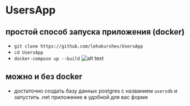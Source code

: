 # UsersApp

## простой способ запуска приложения (docker)

 - `git clone https://github.com/lehakurshev/UsersApp`
 - `cd UsersApp`
 - `docker-compose up --build`
 ![alt text](https://github.com/UsersApp/blob/main/png/1.png)

## можно и без docker
 - достаточно создать базу данных postgres с названием `usersdb` и запустить .net приложение в удобной для вас форме